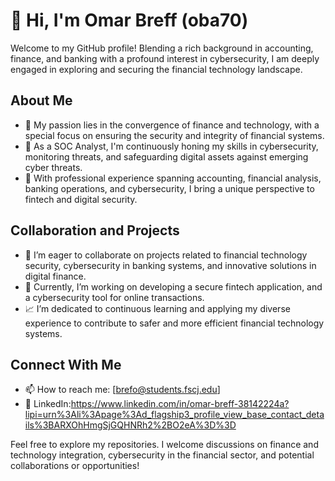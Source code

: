 # 👋 Hi, I'm Omar Breff (oba70)

Welcome to my GitHub profile! Blending a rich background in accounting, finance, and banking with a profound interest in cybersecurity, I am deeply engaged in exploring and securing the financial technology landscape.

## About Me
- 👀 My passion lies in the convergence of finance and technology, with a special focus on ensuring the security and integrity of financial systems.
- 🌱 As a SOC Analyst, I'm continuously honing my skills in cybersecurity, monitoring threats, and safeguarding digital assets against emerging cyber threats.
- 💼 With professional experience spanning accounting, financial analysis, banking operations, and cybersecurity, I bring a unique perspective to fintech and digital security.

## Collaboration and Projects
- 💞️ I’m eager to collaborate on projects related to financial technology security, cybersecurity in banking systems, and innovative solutions in digital finance.
- 🚀 Currently, I’m working on developing a secure fintech application, and  a cybersecurity tool for online transactions.
- 📈 I’m dedicated to continuous learning and applying my diverse experience to contribute to safer and more efficient financial technology systems.

## Connect With Me
- 📫 How to reach me: [brefo@students.fscj.edu]
- 👥 LinkedIn:https://www.linkedin.com/in/omar-breff-38142224a?lipi=urn%3Ali%3Apage%3Ad_flagship3_profile_view_base_contact_details%3BARXOhHmgSjGQHNRh2%2BO2eA%3D%3D

Feel free to explore my repositories. I welcome discussions on finance and technology integration, cybersecurity in the financial sector, and potential collaborations or opportunities!

<!---
